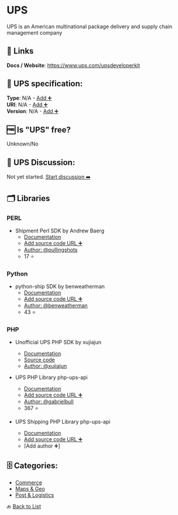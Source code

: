 # UPS
UPS is an American multinational package delivery and supply chain management company

##  🔗 Links
**Docs / Website**: https://www.ups.com/upsdeveloperkit

## 🧬 UPS specification:
**Type**: N/A - [Add ➕](https://github.com/apis-list/apis-list/edit/main/apis-list.yaml)  
**URI**: N/A - [Add ➕](https://github.com/apis-list/apis-list/edit/main/apis-list.yaml)  
**Version**: N/A - [Add ➕](https://github.com/apis-list/apis-list/edit/main/apis-list.yaml)

## 🆓 Is "UPS" free?
Unknown/No  

## 💬 UPS Discussion:
Not yet started. [Start discussion ➡️](https://github.com/apis-list/apis-list/discussions/new)

## 🗂️ Libraries
### PERL
- Shipment Perl SDK by Andrew Baerg
    - [Documentation](https://github.com/pullingshots/Shipment)
    - [Add source code URL ➕]()
    - [Author: @pullingshots](https://github.com/pullingshots)
    - 17 ⭐

### Python
- python-ship SDK by benweatherman
    - [Documentation](https://github.com/benweatherman/python-ship)
    - [Add source code URL ➕]()
    - [Author: @benweatherman](https://github.com/benweatherman)
    - 43 ⭐

### PHP
- Unofficial UPS PHP SDK by xujiajun
    - [Documentation](https://packagist.org/packages/xujiajun/ups-api)
    - [Source code](https://github.com/xujiajun/php-ups-api)
    - [Author: @xujiajun](https://github.com/xujiajun)

- UPS PHP Library php-ups-api
    - [Documentation](https://github.com/gabrielbull/php-ups-api)
    - [Add source code URL ➕]()
    - [Author: @gabrielbull](https://github.com/gabrielbull)
    - 367 ⭐

- UPS Shipping PHP Library php-ups-api
    - [Documentation](https://code.google.com/p/php-ups-api/)
    - [Add source code URL ➕]()
    - [Add author ➕]


## 🗄️ Categories:
- [Commerce](https://github.com/apis-list/apis-list#commerce-)
- [Maps & Geo](https://github.com/apis-list/apis-list#maps--geo-)
- [Post & Logistics](https://github.com/apis-list/apis-list#post--logistics-)

🔙  [Back to List](https://github.com/apis-list/apis-list)
